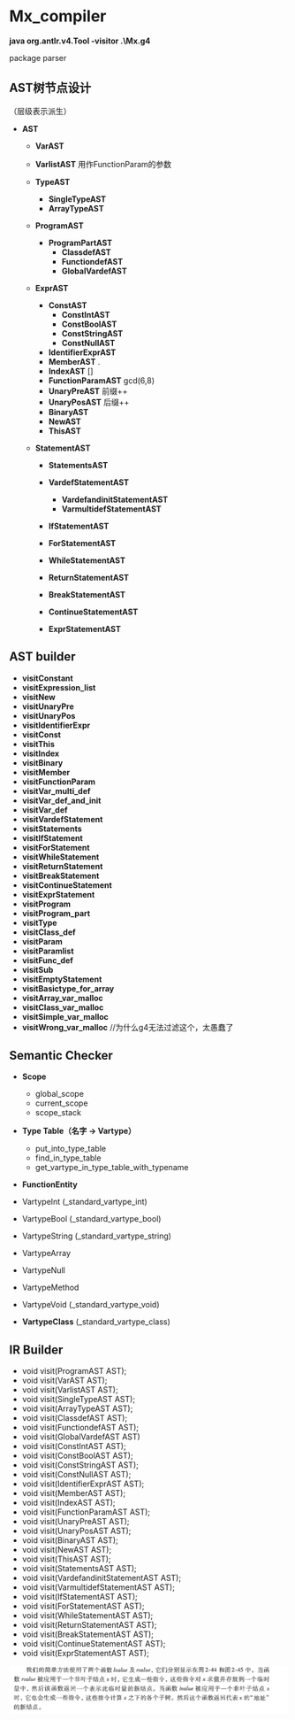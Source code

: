 # Mx_compiler
<b>java org.antlr.v4.Tool -visitor .\Mx.g4</b>

package parser



<h2>AST树节点设计</h2>

（层级表示派生）

- **AST**
  - **VarAST**
  - **VarlistAST**			用作FunctionParam的参数
  
  - **TypeAST**
    
    - **SingleTypeAST**
    - **ArrayTypeAST**
  - **ProgramAST**
    - **ProgramPartAST**
      - **ClassdefAST**
      - **FunctiondefAST**
      - **GlobalVardefAST**
  - **ExprAST**
    - **ConstAST**
      - **ConstIntAST**
      - **ConstBoolAST**
      - **ConstStringAST**
      - **ConstNullAST**
    - **IdentifierExprAST**
    - **MemberAST**      .
    - **IndexAST**      []
    - **FunctionParamAST**   gcd(6,8)
    - **UnaryPreAST**  前缀++
    - **UnaryPosAST** 后缀++
    - **BinaryAST**
    - **NewAST**
    - **ThisAST**
  - **StatementAST**
    - **StatementsAST**
    
    - **VardefStatementAST**
      - **VardefandinitStatementAST**
      - **VarmultidefStatementAST**
      
    - **IfStatementAST**
    
    - **ForStatementAST**
    
    - **WhileStatementAST**
    
    - **ReturnStatementAST**
    
    - **BreakStatementAST**
    
    - **ContinueStatementAST**
    
    - **ExprStatementAST**
    
      


<h2>AST builder</h2>

- **visitConstant**
- **visitExpression_list**
- **visitNew** 
- **visitUnaryPre**
- **visitUnaryPos**
- **visitIdentifierExpr**
- **visitConst** 
- **visitThis**
- **visitIndex**
- **visitBinary**
- **visitMember**
- **visitFunctionParam** 
- **visitVar_multi_def**
- **visitVar_def_and_init**
- **visitVar_def**
- **visitVardefStatement**
- **visitStatements**
- **visitIfStatement**
- **visitForStatement**
- **visitWhileStatement**
- **visitReturnStatement**
- **visitBreakStatement**
- **visitContinueStatement**
- **visitExprStatement**
- **visitProgram**
- **visitProgram_part**
- **visitType**
- **visitClass_def**  
- **visitParam**
- **visitParamlist**
- **visitFunc_def**
- **visitSub**
- **visitEmptyStatement**
- **visitBasictype_for_array**
- **visitArray_var_malloc**
- **visitClass_var_malloc**
- **visitSimple_var_malloc**
- **visitWrong_var_malloc**		//为什么g4无法过滤这个，太愚蠢了

## Semantic Checker

- **Scope**

  - global_scope
  - current_scope
  - scope_stack

- **Type Table（名字 -> Vartype）**

  - put_into_type_table
  - find_in_type_table
  - get_vartype_in_type_table_with_typename

- **FunctionEntity**

- VartypeInt (_standard_vartype_int)

- VartypeBool (_standard_vartype_bool)

- VartypeString (_standard_vartype_string)

- VartypeArray

- VartypeNull

- VartypeMethod

- VartypeVoid (_standard_vartype_void)

- **VartypeClass** (_standard_vartype_class)

  

## IR Builder

- void visit(ProgramAST AST);
- void visit(VarAST AST);
- void visit(VarlistAST AST);
- void visit(SingleTypeAST AST);
- void visit(ArrayTypeAST AST);
- void visit(ClassdefAST AST); 
- void visit(FunctiondefAST AST);
- void visit(GlobalVardefAST AST)
- void visit(ConstIntAST AST);
- void visit(ConstBoolAST AST);
- void visit(ConstStringAST AST);
- void visit(ConstNullAST AST);
- void visit(IdentifierExprAST AST);
- void visit(MemberAST AST);
- void visit(IndexAST AST);
- void visit(FunctionParamAST AST);
- void visit(UnaryPreAST AST);
- void visit(UnaryPosAST AST);
- void visit(BinaryAST AST);
- void visit(NewAST AST);
- void visit(ThisAST AST);
- void visit(StatementsAST AST); 
- void visit(VardefandinitStatementAST AST);
- void visit(VarmultidefStatementAST AST);
- void visit(IfStatementAST AST);
- void visit(ForStatementAST AST);
- void visit(WhileStatementAST AST);
- void visit(ReturnStatementAST AST);
- void visit(BreakStatementAST AST);
- void visit(ContinueStatementAST AST);
- void visit(ExprStatementAST AST);

![lrvalue](lrvalue.png)